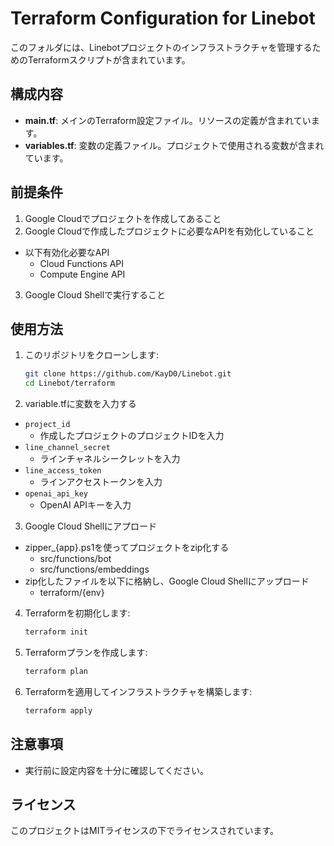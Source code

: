 # Terraform Configuration for Linebot

このフォルダには、Linebotプロジェクトのインフラストラクチャを管理するためのTerraformスクリプトが含まれています。

## 構成内容

- **main.tf**: メインのTerraform設定ファイル。リソースの定義が含まれています。
- **variables.tf**: 変数の定義ファイル。プロジェクトで使用される変数が含まれています。

## 前提条件

1. Google Cloudでプロジェクトを作成してあること
2. Google Cloudで作成したプロジェクトに必要なAPIを有効化していること
  - 以下有効化必要なAPI
    - Cloud Functions API
    - Compute Engine API
3. Google Cloud Shellで実行すること

## 使用方法

1. このリポジトリをクローンします:
    ```sh
    git clone https://github.com/KayD0/Linebot.git
    cd Linebot/terraform
    ```
2. variable.tfに変数を入力する
  - `project_id`
    - 作成したプロジェクトのプロジェクトIDを入力
  - `line_channel_secret`
    - ラインチャネルシークレットを入力
  - `line_access_token`
    - ラインアクセストークンを入力
  - `openai_api_key`
    - OpenAI APIキーを入力

3. Google Cloud Shellにアプロード
  - zipper_{app}.ps1を使ってプロジェクトをzip化する
    - src/functions/bot
    - src/functions/embeddings
  - zip化したファイルを以下に格納し、Google Cloud Shellにアップロード
    - terraform/{env}

4. Terraformを初期化します:
    ```sh
    terraform init
    ```

5. Terraformプランを作成します:
    ```sh
    terraform plan
    ```

6. Terraformを適用してインフラストラクチャを構築します:
    ```sh
    terraform apply
    ```

## 注意事項

- 実行前に設定内容を十分に確認してください。

## ライセンス

このプロジェクトはMITライセンスの下でライセンスされています。